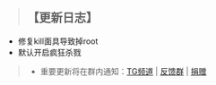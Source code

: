 > ## 【更新日志】
- 修复kill面具导致掉root
- 默认开启疯狂杀戮
>  * 重要更新将在群内通知：[TG频道](https://t.me/HCha1234) | [反馈群](mqqwpa://im/chat?chat_type=group&uin=104136616) | [捐赠](https://afdian.net/a/HCha1)